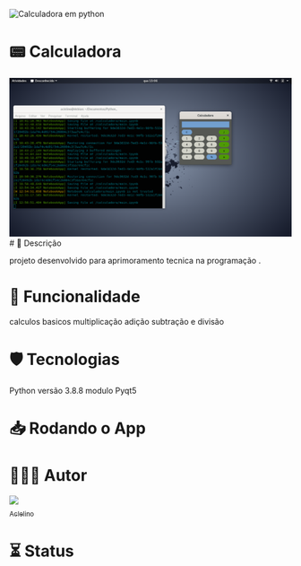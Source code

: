 ![Calculadora em python](https://user-images.githubusercontent.com/13538814/227253081-9036f887-16c6-4909-8c42-fdcedaba0757.png)
# 📟 Calculadora
<img src="https://raw.githubusercontent.com/Aclelino/calculadora/main/Captura%20de%20tela%20de%202023-03-15%2013-06-22.png">
# 📝 Descrição

projeto desenvolvido para aprimoramento tecnica na programação
.
# 🏹 Funcionalidade 

 calculos basicos multiplicação adição subtração e divisão

# 🛡 Tecnologias 
Python versão 3.8.8
modulo Pyqt5 

# 📥 Rodando o App

# 👨🏿‍🚀 Autor 

[<img src="https://avatars.githubusercontent.com/u/13538814?v=4" width=45><br><sub> Aclelino </sub>](https://www.github.com/aclelino)
<br>

# ⏳ Status

